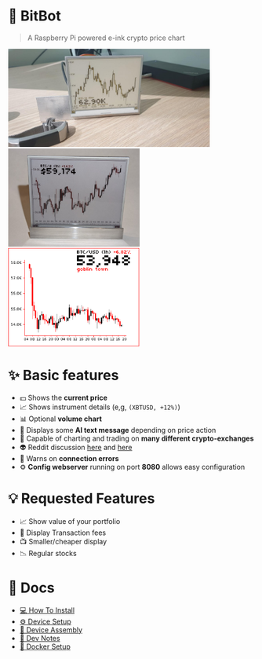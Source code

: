 # 🤖 **BitBot**
> A Raspberry Pi powered e-ink crypto price chart
<div>
    <img height="200" src="docs/images/bit-bot.jpg">
    <img height="200" src="docs/images/bitbot-v2.png">
    <img height="200" src="docs/images/last_display.png">
</div>

# ✨ Basic features
 - 💵 Shows the **current price**
 - 📈 Shows instrument details (e,g, ```(XBTUSD, +12%)```)
 - 📊 Optional **volume chart** 
 - 💬 Displays some **AI text message** depending on price action
 - 🏦 Capable of charting and trading on **many different crypto-exchanges**
 - 👽 Reddit discussion [here](https://www.reddit.com/r/raspberry_pi/comments/mrne5p/my_eink_cryptowatcher/) and [here](https://old.reddit.com/r/raspberry_pi/comments/s3dnnn/i_made_an_aluminium_stand_for_an_eink_display/)
 - 📶 Warns on **connection errors**
 - ⚙️ **Config webserver** running on port **8080** allows easy configuration

# 💡 Requested Features
 - 📈 Show value of your portfolio
 - 💸 Display Transaction fees
 - 📺 Smaller/cheaper display
 - 📉 Regular stocks

# 📝 Docs
 - [💻 How To Install](docs/app_install.md)  
 - [⚙️ Device Setup](docs/device_setup.md)  
 - [🔗 Device Assembly](docs/device_assembly.md)  
 - [📒 Dev Notes](docs/development.md)   
 - [🐋 Docker Setup](docs/docker_installation.md)  
